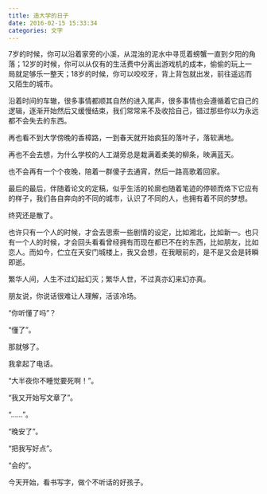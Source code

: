 ```yaml
---
title: 造大学的日子
date: 2016-02-15 15:33:34
categories: 文字
---
```

7岁的时候，你可以沿着家旁的小溪，从混浊的泥水中寻觅着螃蟹一直到夕阳的角落；12岁的时候，你可以从仅有的生活费中分离出游戏机的成本，偷偷的玩上一局就足够乐一整天；18岁的时候，你可以咬咬牙，背上背包就出发，前往遥远而又陌生的城市。

沿着时间的车辙，很多事情都顺其自然的进入尾声，很多事情也会遵循着它自己的逻辑，逐渐开始然后又缓慢结束，我们常常来不及收拾自己，错过那些你以为永远都不会失去的东西。

再也看不到大学傍晚的香樟路，一到春天就开始疯狂的落叶子，落软满地。

再也不会去想，为什么学校的人工湖旁总是栽满着柔美的柳条，映满蓝天。

也不会再有一个个夜晚，陪着一群傻子去通宵，然后一路高歌着回家。

最后的最后，伴随着论文的定稿，似乎生活的轮廓也随着笔迹的停顿而烙下它应有的样子，我们各自奔向的不同的城市，认识了不同的人，也拥有着不同的梦想。

<!--more-->

终究还是散了。

也许只有一个人的时候，才会去思索一些剧情的设定，比如湘北，比如新一。也只有一个人的时候，才会回头看看曾经拥有而现在都已不在的东西，比如朋友，比如恋人。而如今，伫立在天安门城楼上，我又会想，在我眼前的，是不是又会是转瞬即逝。

繁华人间，人生不过幻起幻灭；繁华人世，不过真亦幻来幻亦真。

朋友说，你说话很难让人理解，活该冷场。

“你听懂了吗”？

“懂了”。

那就够了。

我拿起了电话。

“大半夜你不睡觉要死啊！”。

“我又开始写文章了”。

“……”。

“晚安了”。

“把我写好点”。

“会的”。

今天开始，看书写字，做个不听话的好孩子。